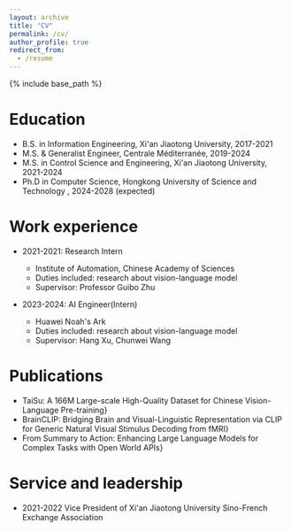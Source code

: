 ```yaml
---
layout: archive
title: "CV"
permalink: /cv/
author_profile: true
redirect_from:
  - /resume
---
```


{% include base_path %}

Education
======
* B.S. in Information Engineering, Xi'an Jiaotong University, 2017-2021
* M.S. & Generalist Engineer, Centrale Méditerranée, 2019-2024
* M.S. in Control Science and Engineering, Xi'an Jiaotong University, 2021-2024
* Ph.D in Computer Science, Hongkong University of Science and Technology  , 2024-2028 (expected)

Work experience
======
* 2021-2021: Research Intern
  * Institute of Automation, Chinese Academy of Sciences
  * Duties included: research about vision-language model
  * Supervisor: Professor Guibo Zhu

* 2023-2024: AI Engineer(Intern)
  * Huawei Noah's Ark
  * Duties included: research about vision-language model
  * Supervisor: Hang Xu, Chunwei Wang
  

Publications
======
  * TaiSu: A 166M Large-scale High-Quality Dataset for Chinese Vision-Language Pre-training}
  * BrainCLIP: Bridging Brain and Visual-Linguistic Representation via CLIP for Generic Natural Visual Stimulus Decoding from fMRI}
  * From Summary to Action: Enhancing Large Language Models for Complex Tasks with Open World APIs}
  
  
Service and leadership
======
* 2021-2022 Vice President of Xi'an Jiaotong University Sino-French Exchange Association
